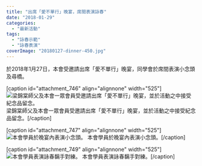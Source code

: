 ```yaml
---
title: "出席「愛不單行」晚宴，席間表演詠春"
date: "2018-01-29"
categories: 
  - "最新活動"
tags: 
  - "詠春示範"
  - "詠春表演"
coverImage: "20180127-dinner-450.jpg"
---
```


於2018年1月27日，本會受邀請出席「愛不單行」晚宴，同學會於席間表演小念頭及尋橋。 <!--more-->

\[caption id="attachment\_746" align="alignnone" width="525"\]![梁錦棠師父及本會一眾會員受邀請出席「愛不單行」晚宴，並於活動之中接受紀念品留念。](images/20180127-dinner-451-1024x682.jpg) 梁錦棠師父及本會一眾會員受邀請出席「愛不單行」晚宴，並於活動之中接受紀念品留念。\[/caption\]

\[caption id="attachment\_747" align="alignnone" width="525"\]![本會學員於晚宴內表演小念頭。](images/20180127-dinner-452-1024x683.jpg) 本會學員於晚宴內表演小念頭。\[/caption\]

\[caption id="attachment\_749" align="alignnone" width="525"\]![本會學員表演詠春黐手對練。](images/20180127-dinner-454-1024x682.jpg) 本會學員表演詠春黐手對練。\[/caption\]
